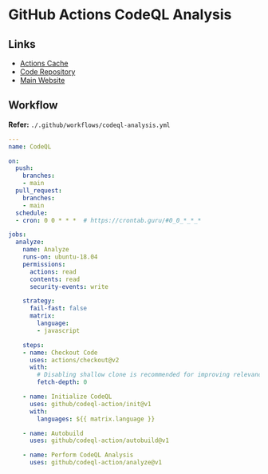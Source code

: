 # GitHub Actions CodeQL Analysis

## Links

- [Actions Cache](https://github.com/actions/cache/blob/main/examples.md#php---composer)
- [Code Repository](https://github.com/github/codeql)
- [Main Website](https://codeql.github.com/)

## Workflow

**Refer:** `./.github/workflows/codeql-analysis.yml`

```yaml
---
name: CodeQL

on:
  push:
    branches:
    - main
  pull_request:
    branches:
    - main
  schedule:
  - cron: 0 0 * * *  # https://crontab.guru/#0_0_*_*_*

jobs:
  analyze:
    name: Analyze
    runs-on: ubuntu-18.04
    permissions:
      actions: read
      contents: read
      security-events: write

    strategy:
      fail-fast: false
      matrix:
        language:
        - javascript

    steps:
    - name: Checkout Code
      uses: actions/checkout@v2
      with:
        # Disabling shallow clone is recommended for improving relevancy of reporting
        fetch-depth: 0

    - name: Initialize CodeQL
      uses: github/codeql-action/init@v1
      with:
        languages: ${{ matrix.language }}

    - name: Autobuild
      uses: github/codeql-action/autobuild@v1

    - name: Perform CodeQL Analysis
      uses: github/codeql-action/analyze@v1
```
